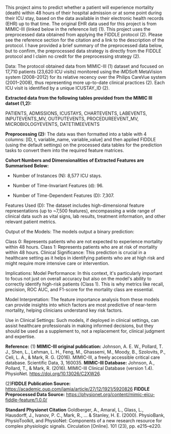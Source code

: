 This project aims to predict whether a patient will experience mortality (death) within 48 hours of their hospital admission or at some point during their ICU stay, based on the data available in their electronic health records (EHR) up to that time. The original EHR data used for this project is from MIMIC-III (linked below in the reference list) (1). This project uses the preprocessed data obtained from applying the FIDDLE protocol (2). Please see the reference section for the citation and a link to the description of the protocol. I have provided a brief summary of the preprocessed data below, but to confirm, the preprocessed data strategy is directly from the FIDDLE protocol and I claim no credit for the preprocessing strategy (2). 

Data: The protocol obtained data from MIMIC-III (1) dataset and focused on 17,710 patients (23,620 ICU visits) monitored 
using the iMDSoft MetaVision system (2008–2012) for its relative recency over the Philips CareVue system (2001–2008), 
thus representing more up-to-date clinical practices (2). Each ICU visit is identified by a unique ICUSTAY_ID (2).


**Extracted data from the following tables provided from the MIMIC III datset (1,2):**

PATIENTS, ADMISSIONS, ICUSTAYS, CHARTEVENTS, LABEVENTS, INPUTEVENTS_MV, OUTPUTEVENTS, PROCEDUREEVENT_MV, MICROBIOLOGYEVENTS, DATETIMEEVENTS


**Preprocessing (2):**
The data was then formatted into a table with 4 columns: [ID, t, variable_name, variable_value] and then applied FIDDLE 
(using the default settings) on the processed data tables for the prediction tasks to convert them into the required 
feature matrices.


**Cohort Numbers and Dimensionalities of Extracted Features are Summarised Below:**


- Number of Instances (N): 8,577 ICU stays.

- Number of Time-Invariant Features (d): 96.

- Number of Time-Dependent Features (D): 7,307.


Features Used (D): The dataset includes high-dimensional feature representations (up to ~7,500 features), encompassing a wide 
range of clinical data such as vital signs, lab results, treatment information, and other relevant patient metrics.

Output of the Models: The models output a binary prediction:

Class 0: Represents patients who are not expected to experience mortality within 48 hours.
Class 1: Represents patients who are at risk of mortality within 48 hours.
Clinical Significance: This prediction is crucial in a healthcare setting as it helps in identifying patients who are at
high risk and might require more intensive care or intervention.

Implications:
Model Performance: In this context, it's particularly important to focus not just on overall accuracy but also on the model's ability to correctly identify high-risk patients (Class 1). This is why metrics like recall, precision, ROC AUC, and F1-score for the mortality class are essential.

Model Interpretation: The feature importance analysis from these models can provide insights into which factors are most predictive of near-term mortality, helping clinicians understand key risk factors.

Use in Clinical Settings: Such models, if deployed in clinical settings, can assist healthcare professionals in making informed decisions, but they should be used as a supplement to, not a replacement for, clinical judgment and expertise.


**Reference:**
(1) **MIMIC-III original publication:**
Johnson, A. E. W., Pollard, T. J., Shen, L., Lehman, L. H., Feng, M., Ghassemi, M., Moody, B., Szolovits, P., Celi, L. A., & Mark, R. G. (2016). MIMIC-III, a freely accessible critical care database. Scientific Data, 3, 160035.
**MIMIC-III Database:**
Johnson, A., Pollard, T., & Mark, R. (2016). MIMIC-III Clinical Database (version 1.4). PhysioNet. https://doi.org/10.13026/C2XW26.

(2)**FIDDLE Publication Source:**
 https://academic.oup.com/jamia/article/27/12/1921/5920826
**FIDDLE Preprocessed Data Source:**
https://physionet.org/content/mimic-eicu-fiddle-feature/1.0.0/


**Standard Physionet Citation**
Goldberger, A., Amaral, L., Glass, L., Hausdorff, J., Ivanov, P. C., Mark, R., ... & Stanley, H. E. (2000). PhysioBank, PhysioToolkit, and PhysioNet: Components of a new research resource for complex physiologic signals. Circulation [Online]. 101 (23), pp. e215–e220.


